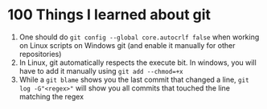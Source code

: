 # 100 Things I learned about git

1. One should do `git config --global core.autocrlf false` when working on Linux scripts on Windows git (and enable it manually for other repositories)
1. In Linux, git automatically respects the execute bit. In windows, you will have to add it manually using `git add --chmod=+x`
1. While a `git blame` shows you the last commit that changed a line, `git log -G"<regex>"` will show you all commits that touched the line matching the regex
